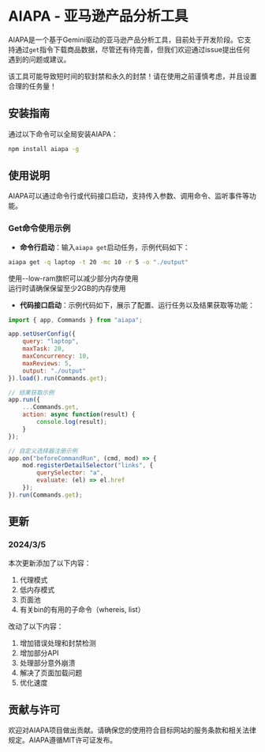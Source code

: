 # AIAPA - 亚马逊产品分析工具

AIAPA是一个基于Gemini驱动的亚马逊产品分析工具，目前处于开发阶段。它支持通过`get`指令下载商品数据，尽管还有待完善，但我们欢迎通过issue提出任何遇到的问题或建议。

该工具可能导致短时间的软封禁和永久的封禁！请在使用之前谨慎考虑，并且设置合理的任务量！

## 安装指南

通过以下命令可以全局安装AIAPA：

```sh
npm install aiapa -g
```

## 使用说明

AIAPA可以通过命令行或代码接口启动，支持传入参数、调用命令、监听事件等功能。

### Get命令使用示例

- **命令行启动**：输入`aiapa get`启动任务，示例代码如下：

```sh
aiapa get -q laptop -t 20 -mc 10 -r 5 -o "./output"
```

使用--low-ram旗帜可以减少部分内存使用  
运行时请确保保留至少2GB的内存使用

- **代码接口启动**：示例代码如下，展示了配置、运行任务以及结果获取等功能：

```javascript
import { app, Commands } from "aiapa";

app.setUserConfig({
    query: "laptop",
    maxTask: 20,
    maxConcurrency: 10,
    maxReviews: 5,
    output: "./output"
}).load().run(Commands.get);

// 结果获取示例
app.run({
    ...Commands.get,
    action: async function(result) {
        console.log(result);
    }
});

// 自定义选择器注册示例
app.on("beforeCommandRun", (cmd, mod) => {
    mod.registerDetailSelector("links", {
        querySelector: "a",
        evaluate: (el) => el.href
    });
}).run(Commands.get);
```

## 更新

### 2024/3/5

本次更新添加了以下内容：  
1. 代理模式  
2. 低内存模式
3. 页面池
4. 有关bin的有用的子命令（whereis, list）

改动了以下内容：  
1. 增加错误处理和封禁检测
2. 增加部分API
3. 处理部分意外崩溃
4. 解决了页面加载问题
5. 优化速度

## 贡献与许可

欢迎对AIAPA项目做出贡献。请确保您的使用符合目标网站的服务条款和相关法律规定。AIAPA遵循MIT许可证发布。

